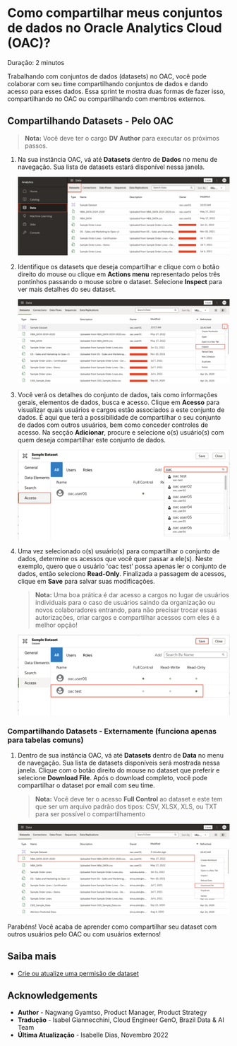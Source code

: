 # Como compartilhar meus conjuntos de dados no Oracle Analytics Cloud (OAC)?

Duração: 2 minutos

Trabalhando com conjuntos de dados (datasets) no OAC, você pode colaborar com seu time compartilhando conjuntos de dados e dando acesso para esses dados. Essa sprint te mostra duas formas de fazer isso, compartilhando no OAC ou compartilhando com membros externos.

## Compartilhando Datasets - Pelo OAC

>**Nota:** Você deve ter o cargo **DV Author** para executar os próximos passos.

1. Na sua instância OAC, vá até **Datasets** dentro de **Dados** no menu de navegação. Sua lista de datasets estará disponível nessa janela.

    ![Datasets](images/data-pane.png)

2. Identifique os datasets que deseja compartilhar e clique com o botão direito do mouse ou clique em **Actions menu** representado pelos três pontinhos passando o mouse sobre o dataset. Selecione **Inspect** para ver mais detalhes do seu dataset.

    ![Inspect dataset](images/inspect.png)

3. Você verá os detalhes do conjunto de dados, tais como informações gerais, elementos de dados, busca e acesso. Clique em **Acesso** para visualizar quais usuários e cargos estão associados a este conjunto de dados. É aqui que terá a possibilidade de compartilhar o seu conjunto de dados com outros usuários, bem como conceder controles de acesso. Na secção **Adicionar**, procure e selecione o(s) usuário(s) com quem deseja compartilhar este conjunto de dados.

    ![Access dataset](images/access.png)

4. Uma vez selecionado o(s) usuário(s) para compartilhar o conjunto de dados, determine os acessos que você quer passar a ele(s). Neste exemplo, quero que o usuário 'oac test' possa apenas ler o conjunto de dados, então seleciono **Read-Only**. Finalizada a passagem de acessos, clique em **Save** para salvar suas modificações.
    >**Nota:** Uma boa prática é dar acesso a cargos no lugar de usuários individuais para o caso de usuários saindo da organização ou novos colaboradores entrando, para não precisar trocar essas autorizações, criar cargos e compartilhar acessos com eles é a melhor opção!

    ![Access dataset](images/access-control.png)

### Compartilhando Datasets - Externamente (funciona apenas para tabelas comuns)

1. Dentro de sua instância OAC, vá até **Datasets** dentro de **Data** no menu de navegação. Sua lista de datasets disponíveis será mostrada nessa janela. Clique com o botão direito do mouse no dataset que preferir e selecione **Download File**. Após o download completo, você pode compartilhar o dataset por email com seu time.

    >**Nota:** Você deve ter o acesso **Full Control** ao dataset e este tem que ser um arquivo padrão dos tipos: CSV, XLSX, XLS, ou TXT para ser possível o compartilhamento

    ![Externally](images/externally.png)

Parabéns! Você acaba de aprender como compartilhar seu dataset com outros usuários pelo OAC ou com usuários externos!

## Saiba mais

* [Crie ou atualize uma permisão de dataset](https://docs.oracle.com/en/cloud/paas/analytics-cloud/acubi/add-or-update-datasets-permissions.html)

## Acknowledgements
* **Author** - Nagwang Gyamtso, Product Manager, Product Strategy
* **Tradução** - Isabel Giannecchini, Cloud Engineer GenO, Brazil Data & AI Team
* **Última Atualização** - Isabelle Dias, Novembro 2022